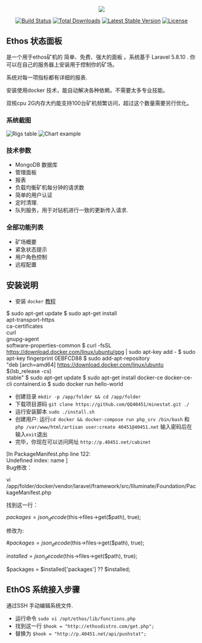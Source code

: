 <p align="center"><img src="https://laravel.com/assets/img/components/logo-laravel.svg"></p>

<p align="center">
<a href="https://travis-ci.org/laravel/framework"><img src="https://travis-ci.org/laravel/framework.svg" alt="Build Status"></a>
<a href="https://packagist.org/packages/laravel/framework"><img src="https://poser.pugx.org/laravel/framework/d/total.svg" alt="Total Downloads"></a>
<a href="https://packagist.org/packages/laravel/framework"><img src="https://poser.pugx.org/laravel/framework/v/stable.svg" alt="Latest Stable Version"></a>
<a href="https://packagist.org/packages/laravel/framework"><img src="https://poser.pugx.org/laravel/framework/license.svg" alt="License"></a>
</p>

## Ethos 状态面板

是一个用于ethos矿机的 简单、免费、强大的面板 。系统基于 Laravel 5.8.10 .
你可以在自己的服务器上安装用于控制你的矿场。

系统对每一项指标都有详细的报表. 

安装使用docker 技术，能自动解决各种依赖。不需要太多专业技能。

双核cpu 2G内存大约能支持100台矿机频繁访问，超过这个数量需要另行优化。


### 系统截图

![Rigs table](https://raw.githubusercontent.com/artdevision/minestat/master/public/img/screenshot.png)
![Chart example](https://raw.githubusercontent.com/artdevision/minestat/master/public/img/chartscreen.png)


### 技术参数
- MongoDB 数据库
- 管理面板
- 报表
- 负载均衡矿机每分钟的请求数 
- 简单的用户认证
- 定时清理.  
- 队列服务，用于对钻机进行一致的更新传入请求.

### 全部功能列表

- 矿场概要
- 紧急状态提示
- 用户角色控制
- 远程配置

## 安装说明

- 安装 `docker`   [教程](https://docs.docker.com/install/linux/docker-ce/ubuntu/)

$ sudo apt-get update
$ sudo apt-get install \
    apt-transport-https \
    ca-certificates \
    curl \
    gnupg-agent \
    software-properties-common
$ curl -fsSL https://download.docker.com/linux/ubuntu/gpg | sudo apt-key add -
$ sudo apt-key fingerprint 0EBFCD88
$ sudo add-apt-repository \
   "deb [arch=amd64] https://download.docker.com/linux/ubuntu \
   $(lsb_release -cs) \
   stable"
 $ sudo apt-get update
 $ sudo apt-get install docker-ce docker-ce-cli containerd.io
 $ sudo docker run hello-world


- 创建目录 `mkdir -p /app/folder && cd /app/folder`
- 下载项目源码 `git clone https://github.com/QQ40451/minestat.git ./`
- 运行安装脚本 `sudo ./install.sh`
- 创建用户: 运行`cd docker && docker-compose run php_srv /bin/bash` 和 `php /var/www/html/artisan user:create 40451@40451.net` 输入密码后在输入`exit`退出
- 完毕，你现在可以访问网址 `http://p.40451.net/cabinet`

[In PackageManifest.php line 122:                        
  Undefined index: name  ]  
Bug修改：

vi /app/folder/docker/vendor/laravel/framework/src/Illuminate/Foundation/PackageManifest.php

找到这一行：

$packages = json_decode($this->files->get($path), true);

修改为:

#$packages = json_decode($this->files->get($path), true);

$installed = json_decode($this->files->get($path), true);

$packages = $installed['packages'] ?? $installed;

## EthOS  系统接入步骤
通过SSH 手动编辑系统文件. 
- 运行命令 `sudo vi /opt/ethos/lib/functions.php`
- 找到这一行 `$hook = "http://ethosdistro.com/get.php";`
- 替换为 `$hook = "http://p.40451.net/api/pushstat";` 
